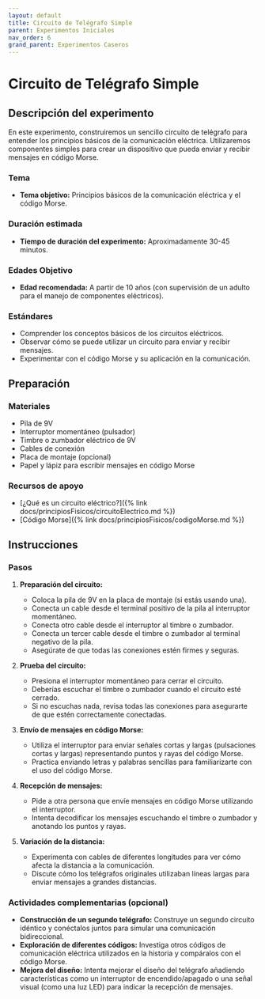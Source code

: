 ```yaml
---
layout: default
title: Circuito de Telégrafo Simple
parent: Experimentos Iniciales
nav_order: 6
grand_parent: Experimentos Caseros
---
```


# Circuito de Telégrafo Simple

## Descripción del experimento

En este experimento, construiremos un sencillo circuito de telégrafo para entender los principios básicos de la comunicación eléctrica. Utilizaremos componentes simples para crear un dispositivo que pueda enviar y recibir mensajes en código Morse.

### Tema

- **Tema objetivo:** Principios básicos de la comunicación eléctrica y el código Morse.

### Duración estimada

- **Tiempo de duración del experimento:** Aproximadamente 30-45 minutos.

### Edades Objetivo

- **Edad recomendada:** A partir de 10 años (con supervisión de un adulto para el manejo de componentes eléctricos).

### Estándares

- Comprender los conceptos básicos de los circuitos eléctricos.
- Observar cómo se puede utilizar un circuito para enviar y recibir mensajes.
- Experimentar con el código Morse y su aplicación en la comunicación.

## Preparación

### Materiales

- Pila de 9V
- Interruptor momentáneo (pulsador)
- Timbre o zumbador eléctrico de 9V
- Cables de conexión
- Placa de montaje (opcional)
- Papel y lápiz para escribir mensajes en código Morse

### Recursos de apoyo

- [¿Qué es un circuito eléctrico?]({% link docs/principiosFisicos/circuitoElectrico.md %})
- [Código Morse]({% link docs/principiosFisicos/codigoMorse.md %})

## Instrucciones
### Pasos
1. **Preparación del circuito:**
   - Coloca la pila de 9V en la placa de montaje (si estás usando una).
   - Conecta un cable desde el terminal positivo de la pila al interruptor momentáneo.
   - Conecta otro cable desde el interruptor al timbre o zumbador.
   - Conecta un tercer cable desde el timbre o zumbador al terminal negativo de la pila.
   - Asegúrate de que todas las conexiones estén firmes y seguras.

2. **Prueba del circuito:**
   - Presiona el interruptor momentáneo para cerrar el circuito.
   - Deberías escuchar el timbre o zumbador cuando el circuito esté cerrado.
   - Si no escuchas nada, revisa todas las conexiones para asegurarte de que estén correctamente conectadas.

3. **Envío de mensajes en código Morse:**
   - Utiliza el interruptor para enviar señales cortas y largas (pulsaciones cortas y largas) representando puntos y rayas del código Morse.
   - Practica enviando letras y palabras sencillas para familiarizarte con el uso del código Morse.

4. **Recepción de mensajes:**
   - Pide a otra persona que envíe mensajes en código Morse utilizando el interruptor.
   - Intenta decodificar los mensajes escuchando el timbre o zumbador y anotando los puntos y rayas.

5. **Variación de la distancia:**
   - Experimenta con cables de diferentes longitudes para ver cómo afecta la distancia a la comunicación.
   - Discute cómo los telégrafos originales utilizaban líneas largas para enviar mensajes a grandes distancias.

### Actividades complementarias (opcional)

- **Construcción de un segundo telégrafo:** Construye un segundo circuito idéntico y conéctalos juntos para simular una comunicación bidireccional.
- **Exploración de diferentes códigos:** Investiga otros códigos de comunicación eléctrica utilizados en la historia y compáralos con el código Morse.
- **Mejora del diseño:** Intenta mejorar el diseño del telégrafo añadiendo características como un interruptor de encendido/apagado o una señal visual (como una luz LED) para indicar la recepción de mensajes.

